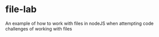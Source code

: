 # file-lab
An example of how to work with files in nodeJS when attempting code challenges of working with files
